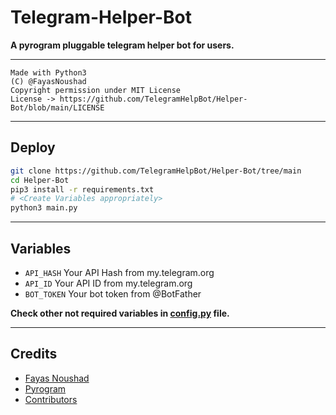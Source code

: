 # Telegram-Helper-Bot

**A pyrogram pluggable telegram helper bot for users.**

---

```
Made with Python3
(C) @FayasNoushad
Copyright permission under MIT License
License -> https://github.com/TelegramHelpBot/Helper-Bot/blob/main/LICENSE
```

---

## Deploy

```sh
git clone https://github.com/TelegramHelpBot/Helper-Bot/tree/main
cd Helper-Bot
pip3 install -r requirements.txt
# <Create Variables appropriately>
python3 main.py
```

---

## Variables

- `API_HASH` Your API Hash from my.telegram.org
- `API_ID` Your API ID from my.telegram.org
- `BOT_TOKEN` Your bot token from @BotFather

**Check other not required variables in [config.py](https://github.com/TelegramHelpBot/Helper-Bot/blob/main/config.py) file.**

---

## Credits

- [Fayas Noushad](https://github.com/FayasNoushad)
- [Pyrogram](https://github.com/pyrogram/pyrogram)
- [Contributors](https://github.com/TelegramHelpBot/Helper-Bot/graphs/contributors)
